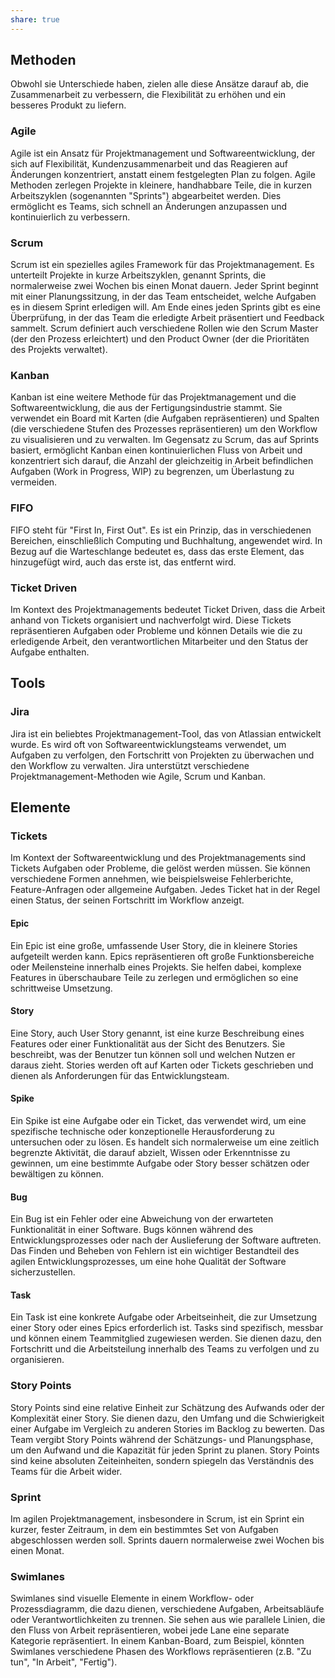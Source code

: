 ```yaml
---
share: true
---
```


## Methoden

Obwohl sie Unterschiede haben, zielen alle diese Ansätze darauf ab, die Zusammenarbeit zu verbessern, die Flexibilität zu erhöhen und ein besseres Produkt zu liefern.

### Agile

Agile ist ein Ansatz für Projektmanagement und Softwareentwicklung, der sich auf Flexibilität, Kundenzusammenarbeit und das Reagieren auf Änderungen konzentriert, anstatt einem festgelegten Plan zu folgen. Agile Methoden zerlegen Projekte in kleinere, handhabbare Teile, die in kurzen Arbeitszyklen (sogenannten "Sprints") abgearbeitet werden. Dies ermöglicht es Teams, sich schnell an Änderungen anzupassen und kontinuierlich zu verbessern.

### Scrum

Scrum ist ein spezielles agiles Framework für das Projektmanagement. Es unterteilt Projekte in kurze Arbeitszyklen, genannt Sprints, die normalerweise zwei Wochen bis einen Monat dauern. Jeder Sprint beginnt mit einer Planungssitzung, in der das Team entscheidet, welche Aufgaben es in diesem Sprint erledigen will. Am Ende eines jeden Sprints gibt es eine Überprüfung, in der das Team die erledigte Arbeit präsentiert und Feedback sammelt. Scrum definiert auch verschiedene Rollen wie den Scrum Master (der den Prozess erleichtert) und den Product Owner (der die Prioritäten des Projekts verwaltet).

### Kanban

Kanban ist eine weitere Methode für das Projektmanagement und die Softwareentwicklung, die aus der Fertigungsindustrie stammt. Sie verwendet ein Board mit Karten (die Aufgaben repräsentieren) und Spalten (die verschiedene Stufen des Prozesses repräsentieren) um den Workflow zu visualisieren und zu verwalten. Im Gegensatz zu Scrum, das auf Sprints basiert, ermöglicht Kanban einen kontinuierlichen Fluss von Arbeit und konzentriert sich darauf, die Anzahl der gleichzeitig in Arbeit befindlichen Aufgaben (Work in Progress, WIP) zu begrenzen, um Überlastung zu vermeiden.

### FIFO

FIFO steht für "First In, First Out". Es ist ein Prinzip, das in verschiedenen Bereichen, einschließlich Computing und Buchhaltung, angewendet wird. In Bezug auf die Warteschlange bedeutet es, dass das erste Element, das hinzugefügt wird, auch das erste ist, das entfernt wird.

### Ticket Driven

Im Kontext des Projektmanagements bedeutet Ticket Driven, dass die Arbeit anhand von Tickets organisiert und nachverfolgt wird. Diese Tickets repräsentieren Aufgaben oder Probleme und können Details wie die zu erledigende Arbeit, den verantwortlichen Mitarbeiter und den Status der Aufgabe enthalten.

## Tools

### Jira

Jira ist ein beliebtes Projektmanagement-Tool, das von Atlassian entwickelt wurde. Es wird oft von Softwareentwicklungsteams verwendet, um Aufgaben zu verfolgen, den Fortschritt von Projekten zu überwachen und den Workflow zu verwalten. Jira unterstützt verschiedene Projektmanagement-Methoden wie Agile, Scrum und Kanban.

## Elemente

### Tickets

Im Kontext der Softwareentwicklung und des Projektmanagements sind Tickets Aufgaben oder Probleme, die gelöst werden müssen. Sie können verschiedene Formen annehmen, wie beispielsweise Fehlerberichte, Feature-Anfragen oder allgemeine Aufgaben. Jedes Ticket hat in der Regel einen Status, der seinen Fortschritt im Workflow anzeigt.

#### Epic

Ein Epic ist eine große, umfassende User Story, die in kleinere Stories aufgeteilt werden kann. Epics repräsentieren oft große Funktionsbereiche oder Meilensteine innerhalb eines Projekts. Sie helfen dabei, komplexe Features in überschaubare Teile zu zerlegen und ermöglichen so eine schrittweise Umsetzung.

#### Story

Eine Story, auch User Story genannt, ist eine kurze Beschreibung eines Features oder einer Funktionalität aus der Sicht des Benutzers. Sie beschreibt, was der Benutzer tun können soll und welchen Nutzen er daraus zieht. Stories werden oft auf Karten oder Tickets geschrieben und dienen als Anforderungen für das Entwicklungsteam.

#### Spike

Ein Spike ist eine Aufgabe oder ein Ticket, das verwendet wird, um eine spezifische technische oder konzeptionelle Herausforderung zu untersuchen oder zu lösen. Es handelt sich normalerweise um eine zeitlich begrenzte Aktivität, die darauf abzielt, Wissen oder Erkenntnisse zu gewinnen, um eine bestimmte Aufgabe oder Story besser schätzen oder bewältigen zu können.

#### Bug

Ein Bug ist ein Fehler oder eine Abweichung von der erwarteten Funktionalität in einer Software. Bugs können während des Entwicklungsprozesses oder nach der Auslieferung der Software auftreten. Das Finden und Beheben von Fehlern ist ein wichtiger Bestandteil des agilen Entwicklungsprozesses, um eine hohe Qualität der Software sicherzustellen.

#### Task

Ein Task ist eine konkrete Aufgabe oder Arbeitseinheit, die zur Umsetzung einer Story oder eines Epics erforderlich ist. Tasks sind spezifisch, messbar und können einem Teammitglied zugewiesen werden. Sie dienen dazu, den Fortschritt und die Arbeitsteilung innerhalb des Teams zu verfolgen und zu organisieren.

### Story Points

Story Points sind eine relative Einheit zur Schätzung des Aufwands oder der Komplexität einer Story. Sie dienen dazu, den Umfang und die Schwierigkeit einer Aufgabe im Vergleich zu anderen Stories im Backlog zu bewerten. Das Team vergibt Story Points während der Schätzungs- und Planungsphase, um den Aufwand und die Kapazität für jeden Sprint zu planen. Story Points sind keine absoluten Zeiteinheiten, sondern spiegeln das Verständnis des Teams für die Arbeit wider.

### Sprint

Im agilen Projektmanagement, insbesondere in Scrum, ist ein Sprint ein kurzer, fester Zeitraum, in dem ein bestimmtes Set von Aufgaben abgeschlossen werden soll. Sprints dauern normalerweise zwei Wochen bis einen Monat.

### Swimlanes

Swimlanes sind visuelle Elemente in einem Workflow- oder Prozessdiagramm, die dazu dienen, verschiedene Aufgaben, Arbeitsabläufe oder Verantwortlichkeiten zu trennen. Sie sehen aus wie parallele Linien, die den Fluss von Arbeit repräsentieren, wobei jede Lane eine separate Kategorie repräsentiert. In einem Kanban-Board, zum Beispiel, könnten Swimlanes verschiedene Phasen des Workflows repräsentieren (z.B. "Zu tun", "In Arbeit", "Fertig").
